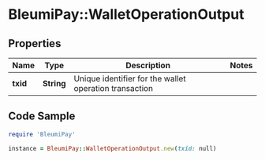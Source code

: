 # BleumiPay::WalletOperationOutput

## Properties

Name | Type | Description | Notes
------------ | ------------- | ------------- | -------------
**txid** | **String** | Unique identifier for the wallet operation transaction | 

## Code Sample

```ruby
require 'BleumiPay'

instance = BleumiPay::WalletOperationOutput.new(txid: null)
```
